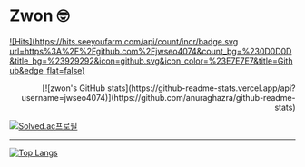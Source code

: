 # Zwon 🤓

[![Hits](https://hits.seeyoufarm.com/api/count/incr/badge.svg url=https%3A%2F%2Fgithub.com%2Fjwseo4074&count_bg=%230D0D0D&title_bg=%23929292&icon=github.svg&icon_color=%23E7E7E7&title=Github&edge_flat=false)](https://hits.seeyoufarm.com)
<div align="right">
  [![zwon's GitHub stats](https://github-readme-stats.vercel.app/api?username=jwseo4074)](https://github.com/anuraghazra/github-readme-stats)
</div>


[![Solved.ac프로필](http://mazassumnida.wtf/api/v2/generate_badge?boj=jwseo4074)](https://solved.ac/jwseo4074)

---

[![Top Langs](https://github-readme-stats.vercel.app/api/top-langs/?username=jwseo4074)](https://github.com/깃허브아이디/github-readme-stats)

